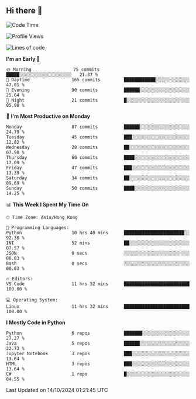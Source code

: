 ## Hi there 👋

<!--
**gessiegulugulu/gessiegulugulu** is a ✨ _special_ ✨ repository because its `README.md` (this file) appears on your GitHub profile.

Here are some ideas to get you started:

- 🔭 I’m currently working on ...
- 🌱 I’m currently learning ...
- 👯 I’m looking to collaborate on ...
- 🤔 I’m looking for help with ...
- 💬 Ask me about ...
- 📫 How to reach me: ...
- 😄 Pronouns: ...
- ⚡ Fun fact: ...
-->

<!--START_SECTION:waka-->
![Code Time](http://img.shields.io/badge/Code%20Time-91%20hrs%2029%20mins-blue)

![Profile Views](http://img.shields.io/badge/Profile%20Views-32-blue)

![Lines of code](https://img.shields.io/badge/From%20Hello%20World%20I%27ve%20Written-3.3%20million%20lines%20of%20code-blue)

**I'm an Early 🐤** 

```text
🌞 Morning                75 commits          █████░░░░░░░░░░░░░░░░░░░░   21.37 % 
🌆 Daytime                165 commits         ████████████░░░░░░░░░░░░░   47.01 % 
🌃 Evening                90 commits          ██████░░░░░░░░░░░░░░░░░░░   25.64 % 
🌙 Night                  21 commits          █░░░░░░░░░░░░░░░░░░░░░░░░   05.98 % 
```
📅 **I'm Most Productive on Monday** 

```text
Monday                   87 commits          ██████░░░░░░░░░░░░░░░░░░░   24.79 % 
Tuesday                  45 commits          ███░░░░░░░░░░░░░░░░░░░░░░   12.82 % 
Wednesday                28 commits          ██░░░░░░░░░░░░░░░░░░░░░░░   07.98 % 
Thursday                 60 commits          ████░░░░░░░░░░░░░░░░░░░░░   17.09 % 
Friday                   47 commits          ███░░░░░░░░░░░░░░░░░░░░░░   13.39 % 
Saturday                 34 commits          ██░░░░░░░░░░░░░░░░░░░░░░░   09.69 % 
Sunday                   50 commits          ████░░░░░░░░░░░░░░░░░░░░░   14.25 % 
```


📊 **This Week I Spent My Time On** 

```text
🕑︎ Time Zone: Asia/Hong_Kong

💬 Programming Languages: 
Python                   10 hrs 40 mins      ███████████████████████░░   92.38 % 
INI                      52 mins             ██░░░░░░░░░░░░░░░░░░░░░░░   07.57 % 
JSON                     0 secs              ░░░░░░░░░░░░░░░░░░░░░░░░░   00.03 % 
Bash                     0 secs              ░░░░░░░░░░░░░░░░░░░░░░░░░   00.03 % 

🔥 Editors: 
VS Code                  11 hrs 32 mins      █████████████████████████   100.00 % 

💻 Operating System: 
Linux                    11 hrs 32 mins      █████████████████████████   100.00 % 
```

**I Mostly Code in Python** 

```text
Python                   6 repos             ███████░░░░░░░░░░░░░░░░░░   27.27 % 
Java                     5 repos             ██████░░░░░░░░░░░░░░░░░░░   22.73 % 
Jupyter Notebook         3 repos             ███░░░░░░░░░░░░░░░░░░░░░░   13.64 % 
HTML                     3 repos             ███░░░░░░░░░░░░░░░░░░░░░░   13.64 % 
C#                       1 repo              █░░░░░░░░░░░░░░░░░░░░░░░░   04.55 % 
```




 Last Updated on 14/10/2024 01:21:45 UTC
<!--END_SECTION:waka-->
